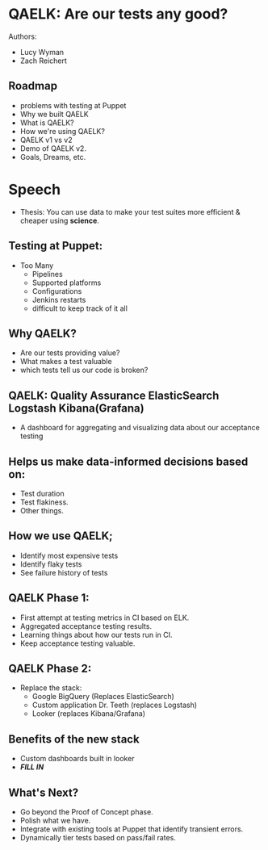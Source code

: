 # QAELK: Are our tests any good?
Authors:
 * Lucy Wyman
 * Zach Reichert

## Roadmap
 * problems with testing at Puppet
 * Why we built QAELK
 * What is QAELK?
 * How we're using QAELK?
 * QAELK v1 vs v2
 * Demo of QAELK v2.
 * Goals, Dreams, etc.


# Speech
 * Thesis: You can use data to make your test suites more efficient & cheaper using **science**.

## Testing at Puppet:
 * Too Many
   - Pipelines
   - Supported platforms
   - Configurations
   - Jenkins restarts
   - difficult to keep track of it all

## Why QAELK?
   - Are our tests providing value?
   - What makes a test valuable
   - which tests tell us our code is broken?

## QAELK: Quality Assurance ElasticSearch Logstash Kibana(Grafana)
 * A dashboard for aggregating and visualizing data about our acceptance testing

## Helps us make data-informed decisions based on:
 * Test duration
 * Test flakiness.
 * Other things.

## How we use QAELK;
 * Identify most expensive tests
 * Identify flaky tests
 *  See failure history of tests

## QAELK Phase 1:
 * First attempt at testing metrics in CI based on ELK.
 * Aggregated acceptance testing results.
 * Learning things about how our tests run in CI.
 * Keep acceptance testing valuable.

## QAELK Phase 2:
 * Replace the stack:
   - Google BigQuery (Replaces ElasticSearch)
   - Custom application Dr. Teeth (replaces Logstash)
   - Looker (replaces Kibana/Grafana)

## Benefits of the new stack
 * Custom dashboards built in looker
 * ***FILL IN***

## What's Next?
 * Go beyond the Proof of Concept phase.
 * Polish what we have.
 * Integrate with existing tools at Puppet that identify transient errors.
 * Dynamically tier tests based on pass/fail rates.

